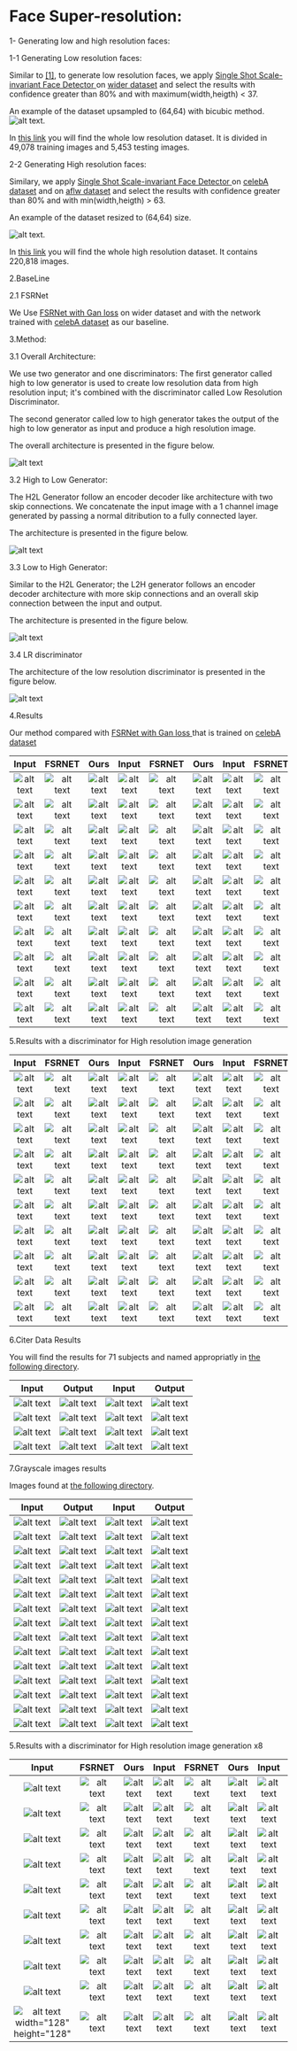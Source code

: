# Face Super-resolution:

1- Generating low and high resolution faces:

1-1 Generating Low resolution faces:

Similar to [[1]](https://www.adrianbulat.com/downloads/ECCV18/image-super-resolution.pdf), 
to generate low resolution faces, we apply  [Single Shot Scale-invariant Face Detector
](https://arxiv.org/pdf/1708.05237.pdf) on [wider dataset](http://shuoyang1213.me/WIDERFACE/
) and select the results with confidence greater than 80% and with maximum(width,heigth) < 37.

An example of the dataset upsampled to (64,64) with bicubic method.
![alt text](images/epoch002_real_LRv.png "Example of low resolution dataset").

In [this link](https://drive.google.com/file/d/1qeY_q2dMUsdt30V8_TuOVcNc40KbEe17/view?usp=sharing)  you will find the whole low resolution dataset.
It is divided in 49,078 training images and 5,453 testing images.


2-2 Generating High resolution faces:

Similary, we apply  [Single Shot Scale-invariant Face Detector
](https://arxiv.org/pdf/1708.05237.pdf) on [celebA dataset](http://mmlab.ie.cuhk.edu.hk/projects/CelebA.html
) and on [aflw dataset](https://www.tugraz.at/institute/icg/research/team-bischof/lrs/downloads/aflw/)
and select the results with confidence greater than 80% and with min(width,heigth) > 63.


An example of the dataset resized to (64,64) size.

![alt text](images/epoch001_real_HR.png "Example of high resolution dataset").


In [this link](https://drive.google.com/file/d/1IOH_0hGUvK0FggbdXVAAFC5TsSDHcpQG/view?usp=sharing)  you will find 
the whole high resolution dataset.
It contains 220,818  images.


2.BaseLine

2.1 FSRNet

We Use [FSRNet with Gan loss](https://drive.google.com/file/d/10i2NZfUyf2Yold4ABusz3Que-XN_gEEu/view) on wider dataset and
with the network trained with [celebA dataset](http://mmlab.ie.cuhk.edu.hk/projects/CelebA.html) 
as our baseline.
 
3.Method:

3.1 Overall Architecture:

We use two generator and one discriminators: The first generator called high to low generator is used 
to create low resolution data from high resolution input; it's combined with the  discriminator called
Low Resolution Discriminator.

The second generator called low to high generator takes the output of the high to low generator as input and
produce a high resolution image.

The overall architecture is presented in the figure below.

![alt text](images/architectures/overall_architecture.png 'overall') 

3.2 High to Low Generator:

The H2L Generator follow an encoder decoder like architecture with two skip connections.
We concatenate the input image with a 1 channel image generated by passing a normal ditribution to 
a fully connected layer.

The architecture is presented in the figure below.

![alt text](images/architectures/HightoLow.png 'H2L') 

3.3 Low to High Generator:

Similar to the H2L Generator; the L2H generator follows an encoder decoder architecture with more skip connections
and an overall skip connection between the input and output.

The architecture is presented in the figure below.

![alt text](images/architectures/LowtoHigh.png 'L2H') 

3.4 LR discriminator

The architecture of the low resolution discriminator is presented in the figure below.

![alt text](images/architectures/Discriminator.png 'H2L') 

4.Results

Our method compared with [FSRNet with Gan loss ](https://drive.google.com/file/d/10i2NZfUyf2Yold4ABusz3Que-XN_gEEu/view)  that
is trained on [celebA dataset](http://mmlab.ie.cuhk.edu.hk/projects/CelebA.html) 

Input                     | FSRNET                   | Ours                    |Input| FSRNET|Ours|Input|FSRNET|Ours
:-------------------------:|:------------------------:|:------------------------:|:----------------------:|:--------:|:---------------:|:------------:|:----------------:|:-------------------- 
![alt text](images/results/input/30.jpg 'input') |  ![alt text](images/results/baseline/30.jpg 'baseline') | ![alt text](images/results/first_method/30_out.png 'ours')  |  ![alt text](images/results/input/50.jpg 'input') |  ![alt text](images/results/baseline/50.jpg 'baseline') | ![alt text](images/results/first_method/50_out.png 'ours') | ![alt text](images/results/input/1790.jpg 'input') |  ![alt text](images/results/baseline/1790.jpg 'baseline') | ![alt text](images/results/first_method/1790_out.png 'ours')
![alt text](images/results/input/80.jpg 'input') |  ![alt text](images/results/baseline/80.jpg 'baseline') | ![alt text](images/results/first_method/80_out.png 'ours')  |  ![alt text](images/results/input/90.jpg 'input') |  ![alt text](images/results/baseline/90.jpg 'baseline') | ![alt text](images/results/first_method/90_out.png 'ours')  | ![alt text](images/results/input/1810.jpg 'input') |  ![alt text](images/results/baseline/1810.jpg 'baseline') | ![alt text](images/results/first_method/1810_out.png 'ours')
![alt text](images/results/input/190.jpg 'input') |  ![alt text](images/results/baseline/190.jpg 'baseline') | ![alt text](images/results/first_method/190_out.png 'ours')  |  ![alt text](images/results/input/200.jpg 'input') |  ![alt text](images/results/baseline/200.jpg 'baseline') | ![alt text](images/results/first_method/200_out.png 'ours') | ![alt text](images/results/input/1840.jpg 'input') |  ![alt text](images/results/baseline/1840.jpg 'baseline') | ![alt text](images/results/first_method/1840_out.png 'ours')
![alt text](images/results/input/210.jpg 'input') |  ![alt text](images/results/baseline/210.jpg 'baseline') | ![alt text](images/results/first_method/210_out.png 'ours')  |  ![alt text](images/results/input/220.jpg 'input') |  ![alt text](images/results/baseline/220.jpg 'baseline') | ![alt text](images/results/first_method/220_out.png 'ours') | ![alt text](images/results/input/1920.jpg 'input') |  ![alt text](images/results/baseline/1920.jpg 'baseline') | ![alt text](images/results/first_method/1920_out.png 'ours')
![alt text](images/results/input/230.jpg 'input') |  ![alt text](images/results/baseline/230.jpg 'baseline') | ![alt text](images/results/first_method/230_out.png 'ours')  |  ![alt text](images/results/input/240.jpg 'input') |  ![alt text](images/results/baseline/240.jpg 'baseline') | ![alt text](images/results/first_method/240_out.png 'ours')  | ![alt text](images/results/input/1940.jpg 'input') |  ![alt text](images/results/baseline/1940.jpg 'baseline') | ![alt text](images/results/first_method/1940_out.png 'ours') 
![alt text](images/results/input/300.jpg 'input') |  ![alt text](images/results/baseline/300.jpg 'baseline') | ![alt text](images/results/first_method/300_out.png 'ours')  |  ![alt text](images/results/input/360.jpg 'input') |  ![alt text](images/results/baseline/360.jpg 'baseline') | ![alt text](images/results/first_method/360_out.png 'ours')  | ![alt text](images/results/input/1970.jpg 'input') |  ![alt text](images/results/baseline/1970.jpg 'baseline') | ![alt text](images/results/first_method/1970_out.png 'ours')
![alt text](images/results/input/480.jpg 'input') |  ![alt text](images/results/baseline/480.jpg 'baseline') | ![alt text](images/results/first_method/480_out.png 'ours')  |  ![alt text](images/results/input/1100.jpg 'input') |  ![alt text](images/results/baseline/1100.jpg 'baseline') | ![alt text](images/results/first_method/1100_out.png 'ours') | ![alt text](images/results/input/2010.jpg 'input') |  ![alt text](images/results/baseline/2010.jpg 'baseline') | ![alt text](images/results/first_method/2010_out.png 'ours')
![alt text](images/results/input/1380.jpg 'input') |  ![alt text](images/results/baseline/1380.jpg 'baseline') | ![alt text](images/results/first_method/1380_out.png 'ours')  |  ![alt text](images/results/input/1390.jpg 'input') |  ![alt text](images/results/baseline/1390.jpg 'baseline') | ![alt text](images/results/first_method/1390_out.png 'ours') | ![alt text](images/results/input/2040.jpg 'input') |  ![alt text](images/results/baseline/2040.jpg 'baseline') | ![alt text](images/results/first_method/2040_out.png 'ours')
![alt text](images/results/input/1400.jpg 'input') |  ![alt text](images/results/baseline/1400.jpg 'baseline') | ![alt text](images/results/first_method/1400_out.png 'ours')  |  ![alt text](images/results/input/1410.jpg 'input') |  ![alt text](images/results/baseline/1410.jpg 'baseline') | ![alt text](images/results/first_method/1410_out.png 'ours') | ![alt text](images/results/input/2170.jpg 'input') |  ![alt text](images/results/baseline/2170.jpg 'baseline') | ![alt text](images/results/first_method/2170_out.png 'ours')
![alt text](images/results/input/1530.jpg 'input') |  ![alt text](images/results/baseline/1530.jpg 'baseline') | ![alt text](images/results/first_method/1530_out.png 'ours')  |  ![alt text](images/results/input/1570.jpg 'input') |  ![alt text](images/results/baseline/1570.jpg 'baseline') | ![alt text](images/results/first_method/1570_out.png 'ours') | ![alt text](images/results/input/2180.jpg 'input') |  ![alt text](images/results/baseline/2180.jpg 'baseline') | ![alt text](images/results/first_method/2180_out.png 'ours')
 
 5.Results with a discriminator for High resolution image generation
 
 Input                     | FSRNET                   | Ours                    |Input| FSRNET|Ours|Input|FSRNET|Ours
:-------------------------:|:------------------------:|:------------------------:|:----------------------:|:--------:|:---------------:|:------------:|:----------------:|:-------------------- 
![alt text](images/results/input/30.jpg 'input') |  ![alt text](images/results/baseline/30.jpg 'baseline') | ![alt text](images/results/first_method1/30_out.png 'ours')  |  ![alt text](images/results/input/50.jpg 'input') |  ![alt text](images/results/baseline/50.jpg 'baseline') | ![alt text](images/results/first_method1/50_out.png 'ours') | ![alt text](images/results/input/1790.jpg 'input') |  ![alt text](images/results/baseline/1790.jpg 'baseline') | ![alt text](images/results/first_method1/1790_out.png 'ours')
![alt text](images/results/input/80.jpg 'input') |  ![alt text](images/results/baseline/80.jpg 'baseline') | ![alt text](images/results/first_method1/80_out.png 'ours')  |  ![alt text](images/results/input/90.jpg 'input') |  ![alt text](images/results/baseline/90.jpg 'baseline') | ![alt text](images/results/first_method1/90_out.png 'ours')  | ![alt text](images/results/input/1810.jpg 'input') |  ![alt text](images/results/baseline/1810.jpg 'baseline') | ![alt text](images/results/first_method1/1810_out.png 'ours')
![alt text](images/results/input/190.jpg 'input') |  ![alt text](images/results/baseline/190.jpg 'baseline') | ![alt text](images/results/first_method1/190_out.png 'ours')  |  ![alt text](images/results/input/200.jpg 'input') |  ![alt text](images/results/baseline/200.jpg 'baseline') | ![alt text](images/results/first_method1/200_out.png 'ours') | ![alt text](images/results/input/1840.jpg 'input') |  ![alt text](images/results/baseline/1840.jpg 'baseline') | ![alt text](images/results/first_method1/1840_out.png 'ours')
![alt text](images/results/input/210.jpg 'input') |  ![alt text](images/results/baseline/210.jpg 'baseline') | ![alt text](images/results/first_method1/210_out.png 'ours')  |  ![alt text](images/results/input/220.jpg 'input') |  ![alt text](images/results/baseline/220.jpg 'baseline') | ![alt text](images/results/first_method1/220_out.png 'ours') | ![alt text](images/results/input/1920.jpg 'input') |  ![alt text](images/results/baseline/1920.jpg 'baseline') | ![alt text](images/results/first_method1/1920_out.png 'ours')
![alt text](images/results/input/230.jpg 'input') |  ![alt text](images/results/baseline/230.jpg 'baseline') | ![alt text](images/results/first_method1/230_out.png 'ours')  |  ![alt text](images/results/input/240.jpg 'input') |  ![alt text](images/results/baseline/240.jpg 'baseline') | ![alt text](images/results/first_method1/240_out.png 'ours')  | ![alt text](images/results/input/1940.jpg 'input') |  ![alt text](images/results/baseline/1940.jpg 'baseline') | ![alt text](images/results/first_method1/1940_out.png 'ours') 
![alt text](images/results/input/300.jpg 'input') |  ![alt text](images/results/baseline/300.jpg 'baseline') | ![alt text](images/results/first_method1/300_out.png 'ours')  |  ![alt text](images/results/input/360.jpg 'input') |  ![alt text](images/results/baseline/360.jpg 'baseline') | ![alt text](images/results/first_method1/360_out.png 'ours')  | ![alt text](images/results/input/1970.jpg 'input') |  ![alt text](images/results/baseline/1970.jpg 'baseline') | ![alt text](images/results/first_method1/1970_out.png 'ours')
![alt text](images/results/input/480.jpg 'input') |  ![alt text](images/results/baseline/480.jpg 'baseline') | ![alt text](images/results/first_method1/480_out.png 'ours')  |  ![alt text](images/results/input/1100.jpg 'input') |  ![alt text](images/results/baseline/1100.jpg 'baseline') | ![alt text](images/results/first_method1/1100_out.png 'ours') | ![alt text](images/results/input/2010.jpg 'input') |  ![alt text](images/results/baseline/2010.jpg 'baseline') | ![alt text](images/results/first_method1/2010_out.png 'ours')
![alt text](images/results/input/1380.jpg 'input') |  ![alt text](images/results/baseline/1380.jpg 'baseline') | ![alt text](images/results/first_method1/1380_out.png 'ours')  |  ![alt text](images/results/input/1390.jpg 'input') |  ![alt text](images/results/baseline/1390.jpg 'baseline') | ![alt text](images/results/first_method1/1390_out.png 'ours') | ![alt text](images/results/input/2040.jpg 'input') |  ![alt text](images/results/baseline/2040.jpg 'baseline') | ![alt text](images/results/first_method1/2040_out.png 'ours')
![alt text](images/results/input/1400.jpg 'input') |  ![alt text](images/results/baseline/1400.jpg 'baseline') | ![alt text](images/results/first_method1/1400_out.png 'ours')  |  ![alt text](images/results/input/1410.jpg 'input') |  ![alt text](images/results/baseline/1410.jpg 'baseline') | ![alt text](images/results/first_method1/1410_out.png 'ours') | ![alt text](images/results/input/2170.jpg 'input') |  ![alt text](images/results/baseline/2170.jpg 'baseline') | ![alt text](images/results/first_method1/2170_out.png 'ours')
![alt text](images/results/input/1530.jpg 'input') |  ![alt text](images/results/baseline/1530.jpg 'baseline') | ![alt text](images/results/first_method1/1530_out.png 'ours')  |  ![alt text](images/results/input/1570.jpg 'input') |  ![alt text](images/results/baseline/1570.jpg 'baseline') | ![alt text](images/results/first_method1/1570_out.png 'ours') | ![alt text](images/results/input/2180.jpg 'input') |  ![alt text](images/results/baseline/2180.jpg 'baseline') | ![alt text](images/results/first_method1/2180_out.png 'ours')
 
 
 6.Citer Data Results
 
 You will find the results for 71 subjects and named appropriatly in 
 [the following directory](images/citer/images/).
 
 Input                     | Output                   | Input                    |Output
:-------------------------:|:------------------------:|:------------------------:|:----------------------:
![alt text](images/citer/first_method/0_real_LR.png 'input') |  ![alt text](images/citer/first_method/0_out.png 'output') | ![alt text](images/citer/first_method/5_real_LR.png 'input')  |  ![alt text](images/citer/first_method/5_out.png 'output')
![alt text](images/citer/first_method/11_real_LR.png 'input') |  ![alt text](images/citer/first_method/11_out.png 'output')  | ![alt text](images/citer/first_method/25_real_LR.png 'input')  |  ![alt text](images/citer/first_method/25_out.png 'output') 
![alt text](images/citer/first_method/32_real_LR.png 'input')  |  ![alt text](images/citer/first_method/32_out.png 'output') |![alt text](images/citer/first_method/39_real_LR.png 'input')  |  ![alt text](images/citer/first_method/39_out.png 'output') 
![alt text](images/citer/first_method/64_real_LR.png 'input')  |  ![alt text](images/citer/first_method/64_out.png 'output') |![alt text](images/citer/first_method/51_real_LR.png 'input')  |  ![alt text](images/citer/first_method/51_out.png 'output')

7.Grayscale images results

Images found at  [the following directory](images/grayscale/).


Input                     | Output                   | Input                    |Output
:-------------------------:|:------------------------:|:------------------------:|:----------------------:
![alt text](images/grayscale/0122_final_input.png 'input') |  ![alt text](images/grayscale/0122_final_out.png 'output') | ![alt text](images/grayscale/0163_final_input.png 'input')  |  ![alt text](images/grayscale/0163_final_out.png 'output')
![alt text](images/grayscale/0164_final_input.png 'input') |  ![alt text](images/grayscale/0164_final_out.png 'output') | ![alt text](images/grayscale/0165_final_input.png 'input')  |  ![alt text](images/grayscale/0165_final_out.png 'output')
![alt text](images/grayscale/0166_final_input.png 'input') |  ![alt text](images/grayscale/0166_final_out.png 'output') | ![alt text](images/grayscale/0167_final_input.png 'input')  |  ![alt text](images/grayscale/0167_final_out.png 'output')
![alt text](images/grayscale/0168_final_input.png 'input') |  ![alt text](images/grayscale/0168_final_out.png 'output') | ![alt text](images/grayscale/0189_final_input.png 'input')  |  ![alt text](images/grayscale/0189_final_out.png 'output')
![alt text](images/grayscale/0193_final_input.png 'input') |  ![alt text](images/grayscale/0193_final_out.png 'output') | ![alt text](images/grayscale/0194_final_input.png 'input')  |  ![alt text](images/grayscale/0194_final_out.png 'output')
![alt text](images/grayscale/0254_final_input.png 'input') |  ![alt text](images/grayscale/0254_final_out.png 'output') | ![alt text](images/grayscale/0255_final_input.png 'input')  |  ![alt text](images/grayscale/0255_final_out.png 'output')
![alt text](images/grayscale/0256_final_input.png 'input') |  ![alt text](images/grayscale/0256_final_out.png 'output') | ![alt text](images/grayscale/0258_final_input.png 'input')  |  ![alt text](images/grayscale/0258_final_out.png 'output')
![alt text](images/grayscale/0259_final_input.png 'input') |  ![alt text](images/grayscale/0259_final_out.png 'output') | ![alt text](images/grayscale/0260_final_input.png 'input')  |  ![alt text](images/grayscale/0260_final_out.png 'output')
![alt text](images/grayscale/0261_final_input.png 'input') |  ![alt text](images/grayscale/0261_final_out.png 'output') | ![alt text](images/grayscale/0263_final_input.png 'input')  |  ![alt text](images/grayscale/0263_final_out.png 'output')
![alt text](images/grayscale/0264_final_input.png 'input') |  ![alt text](images/grayscale/0264_final_out.png 'output') | ![alt text](images/grayscale/0278_final_input.png 'input')  |  ![alt text](images/grayscale/0278_final_out.png 'output')
![alt text](images/grayscale/0279_final_input.png 'input') |  ![alt text](images/grayscale/0279_final_out.png 'output') | ![alt text](images/grayscale/0280_final_input.png 'input')  |  ![alt text](images/grayscale/0280_final_out.png 'output')
![alt text](images/grayscale/0704_final_input.png 'input') |  ![alt text](images/grayscale/0704_final_out.png 'output') | ![alt text](images/grayscale/0707_final_input.png 'input')  |  ![alt text](images/grayscale/0707_final_out.png 'output')
![alt text](images/grayscale/0708_final_input.png 'input') |  ![alt text](images/grayscale/0708_final_out.png 'output') | ![alt text](images/grayscale/0709_final_input.png 'input')  |  ![alt text](images/grayscale/0709_final_out.png 'output')
![alt text](images/grayscale/0710_final_input.png 'input') |  ![alt text](images/grayscale/0710_final_out.png 'output') | ![alt text](images/grayscale/0711_final_input.png 'input')  |  ![alt text](images/grayscale/0711_final_out.png 'output')
![alt text](images/grayscale/0712_final_input.png 'input') |  ![alt text](images/grayscale/0712_final_out.png 'output') | ![alt text](images/grayscale/0713_final_input.png 'input')  |  ![alt text](images/grayscale/0713_final_out.png 'output')



 5.Results with a discriminator for High resolution image generation x8

 Input                     | FSRNET                   | Ours                    |Input| FSRNET|Ours|Input|FSRNET|Ours
:-------------------------:|:------------------------:|:------------------------:|:----------------------:|:--------:|:---------------:|:------------:|:----------------:|:--------------------
![alt text](images/x8/input/30.jpg 'input') |  ![alt text](images/x8/baseline/30.jpg 'baseline') | ![alt text](images/x8/output/30_out.png 'ours')  |  ![alt text](images/x8/input/50.jpg 'input') |  ![alt text](images/x8/baseline/50.jpg 'baseline') | ![alt text](images/x8/output/50_out.png 'ours') | ![alt text](images/x8/input/1790.jpg 'input') |  ![alt text](images/x8/baseline/1790.jpg 'baseline') | ![alt text](images/x8/output/1790_out.png 'ours')
![alt text](images/x8/input/80.jpg 'input') |  ![alt text](images/x8/baseline/80.jpg 'baseline') | ![alt text](images/x8/output/80_out.png 'ours')  |  ![alt text](images/x8/input/90.jpg 'input') |  ![alt text](images/x8/baseline/90.jpg 'baseline') | ![alt text](images/x8/output/90_out.png 'ours')  | ![alt text](images/x8/input/1810.jpg 'input') |  ![alt text](images/x8/baseline/1810.jpg 'baseline') | ![alt text](images/x8/output/1810_out.png 'ours')
![alt text](images/x8/input/190.jpg 'input') |  ![alt text](images/x8/baseline/190.jpg 'baseline') | ![alt text](images/x8/output/190_out.png 'ours')  |  ![alt text](images/x8/input/200.jpg 'input') |  ![alt text](images/x8/baseline/200.jpg 'baseline') | ![alt text](images/x8/output/200_out.png 'ours') | ![alt text](images/x8/input/1840.jpg 'input') |  ![alt text](images/x8/baseline/1840.jpg 'baseline') | ![alt text](images/x8/output/1840_out.png 'ours')
![alt text](images/x8/input/210.jpg 'input') |  ![alt text](images/x8/baseline/210.jpg 'baseline') | ![alt text](images/x8/output/210_out.png 'ours')  |  ![alt text](images/x8/input/220.jpg 'input') |  ![alt text](images/x8/baseline/220.jpg 'baseline') | ![alt text](images/x8/output/220_out.png 'ours') | ![alt text](images/x8/input/1920.jpg 'input') |  ![alt text](images/x8/baseline/1920.jpg 'baseline') | ![alt text](images/x8/output/1920_out.png 'ours')
![alt text](images/x8/input/230.jpg 'input') |  ![alt text](images/x8/baseline/230.jpg 'baseline') | ![alt text](images/x8/output/230_out.png 'ours')  |  ![alt text](images/x8/input/240.jpg 'input') |  ![alt text](images/x8/baseline/240.jpg 'baseline') | ![alt text](images/x8/output/240_out.png 'ours')  | ![alt text](images/x8/input/1940.jpg 'input') |  ![alt text](images/x8/baseline/1940.jpg 'baseline') | ![alt text](images/x8/output/1940_out.png 'ours')
![alt text](images/x8/input/300.jpg 'input') |  ![alt text](images/x8/baseline/300.jpg 'baseline') | ![alt text](images/x8/output/300_out.png 'ours')  |  ![alt text](images/x8/input/360.jpg 'input') |  ![alt text](images/x8/baseline/360.jpg 'baseline') | ![alt text](images/x8/output/360_out.png 'ours')  | ![alt text](images/x8/input/1970.jpg 'input') |  ![alt text](images/x8/baseline/1970.jpg 'baseline') | ![alt text](images/x8/output/1970_out.png 'ours')
![alt text](images/x8/input/480.jpg 'input') |  ![alt text](images/x8/baseline/480.jpg 'baseline') | ![alt text](images/x8/output/480_out.png 'ours')  |  ![alt text](images/x8/input/1100.jpg 'input') |  ![alt text](images/x8/baseline/1100.jpg 'baseline') | ![alt text](images/x8/output/1100_out.png 'ours') | ![alt text](images/x8/input/2010.jpg 'input') |  ![alt text](images/x8/baseline/2010.jpg 'baseline') | ![alt text](images/x8/output/2010_out.png 'ours')
![alt text](images/x8/input/1380.jpg 'input') |  ![alt text](images/x8/baseline/1380.jpg 'baseline') | ![alt text](images/x8/output/1380_out.png 'ours')  |  ![alt text](images/x8/input/1390.jpg 'input') |  ![alt text](images/x8/baseline/1390.jpg 'baseline') | ![alt text](images/x8/output/1390_out.png 'ours') | ![alt text](images/x8/input/2040.jpg 'input') |  ![alt text](images/x8/baseline/2040.jpg 'baseline') | ![alt text](images/x8/output/2040_out.png 'ours')
![alt text](images/x8/input/1400.jpg 'input') |  ![alt text](images/x8/baseline/1400.jpg 'baseline') | ![alt text](images/x8/output/1400_out.png 'ours')  |  ![alt text](images/x8/input/1410.jpg 'input') |  ![alt text](images/x8/baseline/1410.jpg 'baseline') | ![alt text](images/x8/output/1410_out.png 'ours') | ![alt text](images/x8/input/2170.jpg 'input') |  ![alt text](images/x8/baseline/2170.jpg 'baseline') | ![alt text](images/x8/output/2170_out.png 'ours')
![alt text width="128" height="128"](images/x8/input/1530.jpg 'input' )  |  ![alt text](images/x8/baseline/1530.jpg 'baseline') | ![alt text](images/x8/output/1530_out.png 'ours')  |  ![alt text](images/x8/input/1570.jpg 'input') |  ![alt text](images/x8/baseline/1570.jpg 'baseline') | ![alt text](images/x8/output/1570_out.png 'ours') | ![alt text](images/x8/input/2180.jpg 'input') |  ![alt text](images/x8/baseline/2180.jpg 'baseline') | ![alt text](images/x8/output/2180_out.png 'ours')








